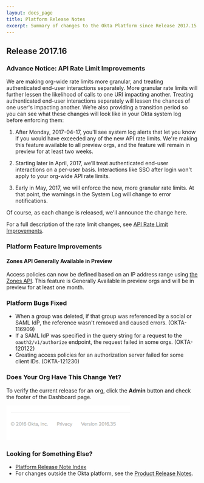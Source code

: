 ```yaml
---
layout: docs_page
title: Platform Release Notes
excerpt: Summary of changes to the Okta Platform since Release 2017.15
---
```


## Release 2017.16

### Advance Notice: API Rate Limit Improvements

We are making org-wide rate limits more granular, and treating authenticated end-user interactions separately. More granular rate limits will further lessen the likelihood of calls to one URI impacting another. Treating authenticated end-user interactions separately will lessen the chances of one user's impacting another. We’re also providing a transition period so you can see what these changes will look like in your Okta system log before enforcing them:

1. After Monday, 2017-04-17, you'll see system log alerts that let you know if you would have exceeded any of the new API rate limits. We're making this feature available to all preview orgs, and the feature will remain in preview for at least two weeks.

2. Starting later in April, 2017, we’ll treat authenticated end-user interactions on a per-user basis. Interactions like SSO after login won't apply to your org-wide API rate limits.

3. Early in May, 2017, we will enforce the new, more granular rate limits. At that point, the warnings in the System Log will change to error notifications.

Of course, as each change is released, we'll announce the change here.

For a full description of the rate limit changes, see [API Rate Limit Improvements](https://support.okta.com/help/articles/Knowledge_Article/API-Rate-Limit-Improvements).<!-- OKTA-110472 -->

### Platform Feature Improvements

#### Zones API Generally Available in Preview

Access policies can now be defined based on an IP address range using [the Zones API](/docs/api/resources/zones.html).
This feature is Generally Available in preview orgs and will be in preview for at least one month. <!-- OKTA-121280 -->

### Platform Bugs Fixed

 * When a group was deleted, if that group was referenced by a social or SAML IdP, the reference wasn't removed and caused errors. (OKTA-116909)
 * If a SAML IdP was specified in the query string for a request to the `oauth2/v1/authorize` endpoint, the request failed in some orgs. (OKTA-120122)
 * Creating access policies for an authorization server failed for some client IDs. (OKTA-121230)
 
### Does Your Org Have This Change Yet?

To verify the current release for an org, click the **Admin** button and check the footer of the Dashboard page.

![Release Number in Footer](/assets/img/release_notes/version_footer.png)

### Looking for Something Else?

* [Platform Release Note Index](platform-release-notes2016-index.html)
* For changes outside the Okta platform, see the [Product Release Notes](https://help.okta.com/en/prev/Content/Topics/ReleaseNotes/preview.htm).

